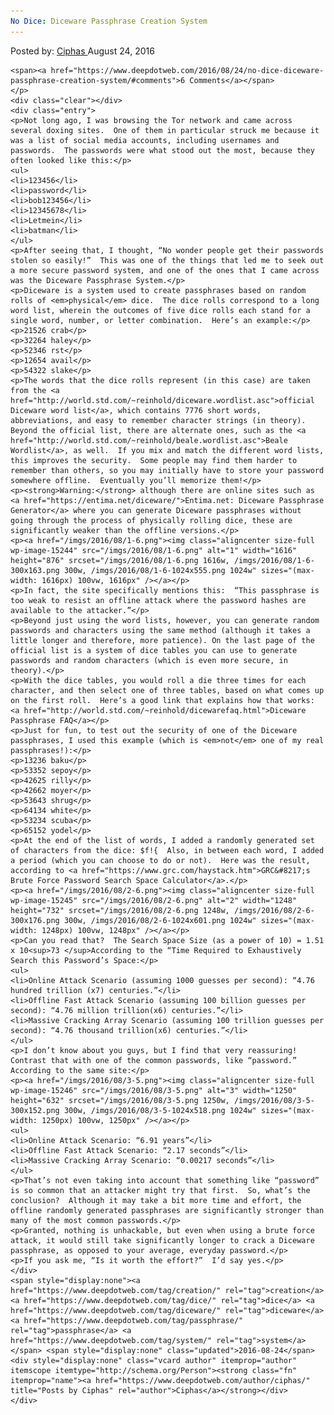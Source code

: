 ```yaml
---
No Dice: Diceware Passphrase Creation System
---
```

<article class="post-listing post-15243 post type-post status-publish format-standard has-post-thumbnail hentry  tag-creation tag-dice tag-diceware tag-passphrase tag-system">
    <div class="post-inner">
        <span>Posted by: <a href="https://www.deepdotweb.com/author/ciphas/" title="">Ciphas </a></span>
    <span>August 24, 2016</span>
    
    <span><a href="https://www.deepdotweb.com/2016/08/24/no-dice-diceware-passphrase-creation-system/#comments">6 Comments</a></span>
    </p>
    <div class="clear"></div>
    <div class="entry">
    <p>Not long ago, I was browsing the Tor network and came across several doxing sites.  One of them in particular struck me because it was a list of social media accounts, including usernames and passwords.  The passwords were what stood out the most, because they often looked like this:</p>
    <ul>
    <li>123456</li>
    <li>password</li>
    <li>bob123456</li>
    <li>12345678</li>
    <li>Letmein</li>
    <li>batman</li>
    </ul>
    <p>After seeing that, I thought, “No wonder people get their passwords stolen so easily!”  This was one of the things that led me to seek out a more secure password system, and one of the ones that I came across was the Diceware Passphrase System.</p>
    <p>Diceware is a system used to create passphrases based on random rolls of <em>physical</em> dice.  The dice rolls correspond to a long word list, wherein the outcomes of five dice rolls each stand for a single word, number, or letter combination.  Here’s an example:</p>
    <p>21526 crab</p>
    <p>32264 haley</p>
    <p>52346 rst</p>
    <p>12654 avail</p>
    <p>54322 slake</p>
    <p>The words that the dice rolls represent (in this case) are taken from the <a href="http://world.std.com/~reinhold/diceware.wordlist.asc">official Diceware word list</a>, which contains 7776 short words, abbreviations, and easy to remember character strings (in theory).  Beyond the official list, there are alternate ones, such as the <a href="http://world.std.com/~reinhold/beale.wordlist.asc">Beale Wordlist</a>, as well.  If you mix and match the different word lists, this improves the security.  Some people may find them harder to remember than others, so you may initially have to store your password somewhere offline.  Eventually you’ll memorize them!</p>
    <p><strong>Warning:</strong> although there are online sites such as <a href="https://entima.net/diceware/">Entima.net: Diceware Passphrase Generator</a> where you can generate Diceware passphrases without going through the process of physically rolling dice, these are significantly weaker than the offline versions.</p>
    <p><a href="/imgs/2016/08/1-6.png"><img class="aligncenter size-full wp-image-15244" src="/imgs/2016/08/1-6.png" alt="1" width="1616" height="876" srcset="/imgs/2016/08/1-6.png 1616w, /imgs/2016/08/1-6-300x163.png 300w, /imgs/2016/08/1-6-1024x555.png 1024w" sizes="(max-width: 1616px) 100vw, 1616px" /></a></p>
    <p>In fact, the site specifically mentions this:  “This passphrase is too weak to resist an offline attack where the password hashes are available to the attacker.”</p>
    <p>Beyond just using the word lists, however, you can generate random passwords and characters using the same method (although it takes a little longer and therefore, more patience). On the last page of the official list is a system of dice tables you can use to generate passwords and random characters (which is even more secure, in theory).</p>
    <p>With the dice tables, you would roll a die three times for each character, and then select one of three tables, based on what comes up on the first roll.  Here’s a good link that explains how that works: <a href="http://world.std.com/~reinhold/dicewarefaq.html">Diceware Passphrase FAQ</a></p>
    <p>Just for fun, to test out the security of one of the Diceware passphrases, I used this example (which is <em>not</em> one of my real passphrases!):</p>
    <p>13236 baku</p>
    <p>53352 sepoy</p>
    <p>42625 rilly</p>
    <p>42662 moyer</p>
    <p>53643 shrug</p>
    <p>64134 white</p>
    <p>53234 scuba</p>
    <p>65152 yodel</p>
    <p>At the end of the list of words, I added a randomly generated set of characters from the dice: $f!{  Also, in between each word, I added a period (which you can choose to do or not).  Here was the result, according to <a href="https://www.grc.com/haystack.htm">GRC&#8217;s Brute Force Password Search Space Calculator</a>.</p>
    <p><a href="/imgs/2016/08/2-6.png"><img class="aligncenter size-full wp-image-15245" src="/imgs/2016/08/2-6.png" alt="2" width="1248" height="732" srcset="/imgs/2016/08/2-6.png 1248w, /imgs/2016/08/2-6-300x176.png 300w, /imgs/2016/08/2-6-1024x601.png 1024w" sizes="(max-width: 1248px) 100vw, 1248px" /></a></p>
    <p>Can you read that?  The Search Space Size (as a power of 10) = 1.51 x 10<sup>73 </sup>According to the “Time Required to Exhaustively Search this Password’s Space:</p>
    <ul>
    <li>Online Attack Scenario (assuming 1000 guesses per second): “4.76 hundred trillion (x7) centuries.”</li>
    <li>Offline Fast Attack Scenario (assuming 100 billion guesses per second): “4.76 million trillion(x6) centuries.”</li>
    <li>Massive Cracking Array Scenario (assuming 100 trillion guesses per second): “4.76 thousand trillion(x6) centuries.”</li>
    </ul>
    <p>I don’t know about you guys, but I find that very reassuring!  Contrast that with one of the common passwords, like “password.”  According to the same site:</p>
    <p><a href="/imgs/2016/08/3-5.png"><img class="aligncenter size-full wp-image-15246" src="/imgs/2016/08/3-5.png" alt="3" width="1250" height="632" srcset="/imgs/2016/08/3-5.png 1250w, /imgs/2016/08/3-5-300x152.png 300w, /imgs/2016/08/3-5-1024x518.png 1024w" sizes="(max-width: 1250px) 100vw, 1250px" /></a></p>
    <ul>
    <li>Online Attack Scenario: “6.91 years”</li>
    <li>Offline Fast Attack Scenario: “2.17 seconds”</li>
    <li>Massive Cracking Array Scenario: “0.00217 seconds”</li>
    </ul>
    <p>That’s not even taking into account that something like “password” is so common that an attacker might try that first.  So, what’s the conclusion?  Although it may take a bit more time and effort, the offline randomly generated passphrases are significantly stronger than many of the most common passwords.</p>
    <p>Granted, nothing is unhackable, but even when using a brute force attack, it would still take significantly longer to crack a Diceware passphrase, as opposed to your average, everyday password.</p>
    <p>If you ask me, “Is it worth the effort?”  I’d say yes.</p>
    </div>
    <span style="display:none"><a href="https://www.deepdotweb.com/tag/creation/" rel="tag">creation</a> <a href="https://www.deepdotweb.com/tag/dice/" rel="tag">dice</a> <a href="https://www.deepdotweb.com/tag/diceware/" rel="tag">diceware</a> <a href="https://www.deepdotweb.com/tag/passphrase/" rel="tag">passphrase</a> <a href="https://www.deepdotweb.com/tag/system/" rel="tag">system</a></span> <span style="display:none" class="updated">2016-08-24</span>
    <div style="display:none" class="vcard author" itemprop="author" itemscope itemtype="http://schema.org/Person"><strong class="fn" itemprop="name"><a href="https://www.deepdotweb.com/author/ciphas/" title="Posts by Ciphas" rel="author">Ciphas</a></strong></div>
    </div>
</article>

